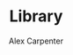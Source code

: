 ---
title: Library
github: https://github.com/alexcarpenter/library-jekyll-theme
demo: http://alexcarpenter.me/library-jekyll-theme/
author: Alex Carpenter
ssg:
  - Jekyll
cms:
  - No Cms
---